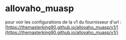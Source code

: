 # allovaho_muasp

pour voir les configurations de la v1 du fournisseur d'url : [https://themasterking90.github.io/allovaho_muasp/v1/](https://themasterking90.github.io/allovaho_muasp/v1/)
